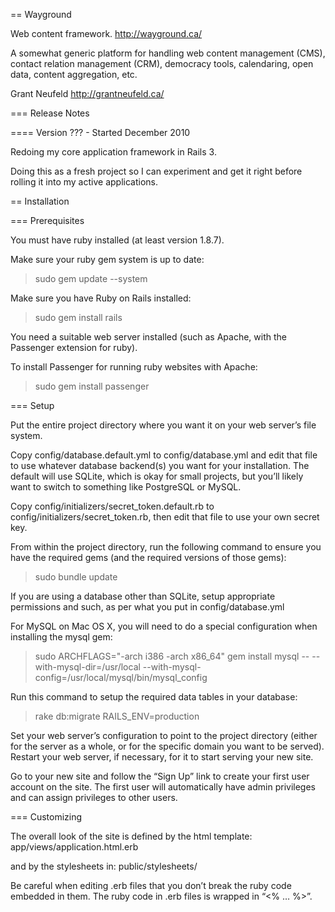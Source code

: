== Wayground

Web content framework.
http://wayground.ca/

A somewhat generic platform for handling web content management (CMS), contact relation management (CRM), democracy tools, calendaring, open data, content aggregation, etc.

Grant Neufeld
http://grantneufeld.ca/


=== Release Notes

==== Version ??? - Started December 2010

Redoing my core application framework in Rails 3.

Doing this as a fresh project so I can experiment and get it right before rolling it into my active applications.


== Installation

=== Prerequisites

You must have ruby installed (at least version 1.8.7).

Make sure your ruby gem system is up to date:
 > sudo gem update --system

Make sure you have Ruby on Rails installed:
 > sudo gem install rails

You need a suitable web server installed (such as Apache, with the Passenger extension for ruby).

To install Passenger for running ruby websites with Apache:
 > sudo gem install passenger

=== Setup

Put the entire project directory where you want it on your web server’s file system.

Copy config/database.default.yml to config/database.yml and edit that file to use whatever database backend(s) you want for your installation. The default will use SQLite, which is okay for small projects, but you’ll likely want to switch to something like PostgreSQL or MySQL.

Copy config/initializers/secret_token.default.rb to config/initializers/secret_token.rb, then edit that file to use your own secret key.

From within the project directory, run the following command to ensure you have the required gems (and the required versions of those gems):
 > sudo bundle update

If you are using a database other than SQLite, setup appropriate permissions and such, as per what you put in config/database.yml

For MySQL on Mac OS X, you will need to do a special configuration when installing the mysql gem:
 > sudo ARCHFLAGS="-arch i386 -arch x86_64" gem install mysql -- --with-mysql-dir=/usr/local --with-mysql-config=/usr/local/mysql/bin/mysql_config

Run this command to setup the required data tables in your database:
 > rake db:migrate RAILS_ENV=production

Set your web server’s configuration to point to the project directory (either for the server as a whole, or for the specific domain you want to be served). Restart your web server, if necessary, for it to start serving your new site.

Go to your new site and follow the “Sign Up” link to create your first user account on the site. The first user will automatically have admin privileges and can assign privileges to other users.

=== Customizing

The overall look of the site is defined by the html template: app/views/application.html.erb

and by the stylesheets in: public/stylesheets/

Be careful when editing .erb files that you don’t break the ruby code embedded in them. The ruby code in .erb files is wrapped in “<% … %>”.
